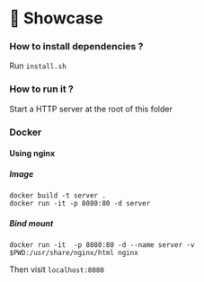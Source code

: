 # 📀 Showcase

### How to install dependencies ?

Run `install.sh`

### How to run it ?

Start a HTTP server at the root of this folder

### Docker

#### Using nginx

##### Image

```
docker build -t server .
docker run -it -p 8080:80 -d server
```

##### Bind mount

```
docker run -it  -p 8080:80 -d --name server -v $PWD:/usr/share/nginx/html nginx
```

Then visit `localhost:8080`